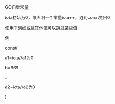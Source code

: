 GO自增常量

iota初始为0，每声明一个常量iota++，遇到const变回0

使用下划线或赋其他值可以跳过某些值

例

const(

a1=iota//a1为0

b=666

_

a2=iota//a2为3

)